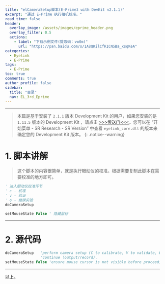 ```yaml
---
title: "elCameraSetup脚本(E-Prime3 with DevKit v2.1.1)"
excerpt: "通过 E-Prime 执行相机校准。"
read_time: false
header:
  overlay_image: /assets/images/eprime_header.png
  overlay_filter: 0.5
  actions:
    - label: "下载示例文件(提取码：vo0m)"
      url: "https://pan.baidu.com/s/1A8QKilCfR1CNSBa_xsqKeA"
categories:
  - Eyelink
  - E-Prime
tags:
  - E-Prime
toc: true
comments: true
author_profile: false
sidebar:
  title: "目录"
  nav: EL_3rd_Eprime
---
```


---

> 本篇是基于安装了 `2.1.1` 版本 Development Kit 的用户，如果您安装的是 `1.11.5` 版本的 Development Kit ，请点击 [>>>传送门<<<](/eyelink/e-prime/eprime_overview/)。您可以在 “开始菜单 - SR Research - SR Version” 中查看 `eyelink_core.dll` 的版本来确定您的 Development Kit 版本。
{: .notice--warning}

# 1. 脚本讲解

 > 这个脚本的内容很简单，就是执行眼动仪的校准。根据需要复制此脚本在需要校准的地方即可。

~~~ vb
' 进入眼动仪校准环节
' c - 校准
' v - 验证
' o - 继续实验
doCameraSetup	

setMouseState False	' 隐藏鼠标
~~~

---

# 2. 源代码

~~~ vb
doCameraSetup	'perform camera setup (C to calibrate, V to validate, O to
				'continue (output/record).
setMouseState False	'ensure mouse cursor is not visible before proceeding.
~~~

---

以上。